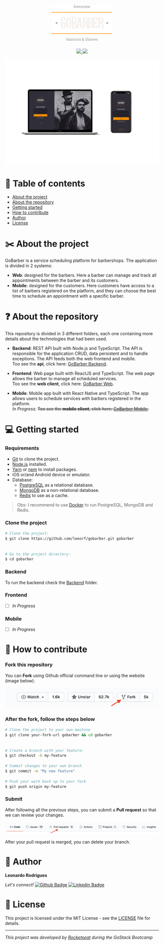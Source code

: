 <h1 align="center">
	<img alt="GoStack" src="./assets/logo.svg" width="200px" />
</h1>

<p align="center">
    <a href="https://github.com/leeorf">
      <img src="https://img.shields.io/badge/-Github-000?style=flat-square&logo=Github&logoColor=white&link=https://github.com/leeorf">
    </a>
    <a href="https://www.linkedin.com/in/leonardorodriguesf/">
      <img src="https://img.shields.io/badge/-LinkedIn-blue?style=flat-square&logo=Linkedin&logoColor=white&link=https://www.linkedin.com/in/leonardof/">
    </a>
</p>

 <img src="./assets/gobarber-mockup.png">

# :open_file_folder: Table of contents
- [About the project](#scissors-about-the-project)
- [About the repository](#question-about-the-repository)
- [Getting started](#computer-getting-started)
- [How to contribute](#metal-how-to-contribute)
- [Author](#information_desk_person-author)
- [License](#page_facing_up-license)

# :scissors: About the project
GoBarber is a service scheduling platform for barbershops.
The application is divided in 2 systems:
- **Web**: designed for the barbers. Here a barber can manage and track all appointments between the barber and its customers.
- **Mobile**: designed for the customers. Here customers have access to a list of barbers registered on the platform, and they can choose the best time to schedule an appointment with a specific barber.

# :question: About the repository

This repository is divided in 3 different folders, each one containing more details about the technologies that had been used.
- **Backend**: REST API built with Node.js and TypeScript. The API is responsible for the application CRUD, data persistent and to handle exceptions. The API feeds both the web frontend and mobile.</br>
Too see the **api**, click here: [GoBarber Backend](./backend).

-  **Frontend**: Web page built with ReactJS and TypeScript. The web page allows the barber to manage all scheduled services.</br>
Too see the **web client**, click here: [GoBarber Web](./frontend).</br>

- **Mobile**: Mobile app built with React Native and TypeScript. The app allows users to schedule services with barbers registered in the platform.</br>
*In Progress:* ~~Too see the **mobile client**, click here: [GoBarber Mobile](./mobile).~~

# :computer: Getting started

### Requirements

- [Git](https://git-scm.com) to clone the project.
- [Node.js](https://nodejs.org/en/) installed.
- [Yarn](https://classic.yarnpkg.com/lang/en/) or [npm](https://www.npmjs.com) to install packages.
- iOS or/and Android device or emulator.
- Database:
  - [PostgreSQL](https://www.postgresql.org) as a relational database.
  - [MongoDB](https://www.mongodb.com) as a non-relational database.
  - [Redis](https://redis.io) to use as a cache.

>Obs: I recommend to use [Docker](https://www.docker.com) to run PostgreSQL, MongoDB and Redis.

### Clone the project
``` bash
# Clone the project:
$ git clone https://github.com/leeorf/gobarber.git gobarber


# Go to the project directory:
$ cd gobarber
```

### Backend

To run the backend check the [Backend](./backend) folder.

### Frontend
- [ ] *In Progress*


### Mobile
- [ ] *In Progress*



# :metal: How to contribute
### Fork this repository

You can **Fork** using Github official command line or using the website (image below).

<img src="./assets/github-fork.png">

### After the fork, follow the steps below

```bash
# Clone the project to your own machine
$ git clone your-fork-url gobarber && cd gobarber


# Create a branch with your feature:
$ git checkout -b my-feature

# Commit changes to your own branch
$ git commit -m "My new feature"

# Push your work back up to your fork
$ git push origin my-feature
```

### Submit

After following all the previous steps, you can submit a **Pull request** so that we can review your changes.

<img src="./assets/github-pull-request.png">

After your pull request is merged, you can delete your branch.

# :information_desk_person: Author

**Leonardo Rodrigues**

*Let's connect!* 
[![Github Badge](https://img.shields.io/badge/-Github-000?style=flat-square&logo=Github&logoColor=white&link=https://github.com/leeorf)](https://github.com/leeorf)
[![Linkedin Badge](https://img.shields.io/badge/-LinkedIn-blue?style=flat-square&logo=Linkedin&logoColor=white&link=https://www.linkedin.com/in/leonardof/)](https://www.linkedin.com/in/leonardorodriguesf/)

# :page_facing_up: License
This project is licensed under the MIT License - see the [LICENSE](./LICENSE) file for details.


---

*This project was developed by [Rocketseat](https://github.com/Rocketseat) during the GoStack Bootcamp*
